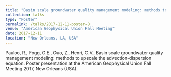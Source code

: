 ```yaml
---
title: "Basin scale groundwater quality management modeling: methods to upscale the advection-dispersion equation"
collection: talks
type: "Poster"
permalink: /talks/2017-12-11-poster-8
venue: "American Geophysical Union Fall Meeting"
date: 2017-12-11
location: "New Orleans, LA, USA"
---
```


Pauloo, R., Fogg, G.E., Guo, Z., Henri, C.V., Basin scale groundwater quality management modeling: methods to upscale the advection-dispersion equation. Poster presentation at the American Geophysical Union Fall Meeting 2017, New Orleans (USA).
